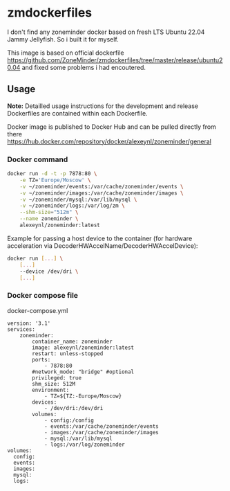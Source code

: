 # zmdockerfiles
I don't find any zoneminder docker based on fresh LTS Ubuntu 22.04 Jammy Jellyfish. So i built it for myself.

This image is based on official dockerfile https://github.com/ZoneMinder/zmdockerfiles/tree/master/release/ubuntu20.04 and fixed some problems i had encoutered.

## Usage

**Note:** Detailled usage instructions for the development and release Dockerfiles are contained within each Dockerfile.

Docker image is published to Docker Hub and can be pulled directly from there 
https://hub.docker.com/repository/docker/alexeynl/zoneminder/general

### Docker command

```bash
docker run -d -t -p 7878:80 \
    -e TZ='Europe/Moscow' \
    -v ~/zoneminder/events:/var/cache/zoneminder/events \
    -v ~/zoneminder/images:/var/cache/zoneminder/images \
    -v ~/zoneminder/mysql:/var/lib/mysql \
    -v ~/zoneminder/logs:/var/log/zm \
    --shm-size="512m" \
    --name zoneminder \
    alexeynl/zoneminder:latest
```

Example for passing a host device to the container (for hardware acceleration via DecoderHWAccelName/DecoderHWAccelDevice):

```bash
docker run [...] \
    [...]
    --device /dev/dri \
    [...]
```
### Docker compose file
docker-compose.yml
```
version: '3.1'
services:
    zoneminder:
        container_name: zoneminder
        image: alexeynl/zoneminder:latest
        restart: unless-stopped
        ports:
            - 7878:80
        #network_mode: "bridge" #optional
        privileged: true
        shm_size: 512M
        environment:
            - TZ=${TZ:-Europe/Moscow}
        devices:
            - /dev/dri:/dev/dri
        volumes:
            - config:/config
            - events:/var/cache/zoneminder/events
            - images:/var/cache/zoneminder/images
            - mysql:/var/lib/mysql
            - logs:/var/log/zoneminder
volumes:
  config:
  events:
  images:
  mysql:
  logs:
```
